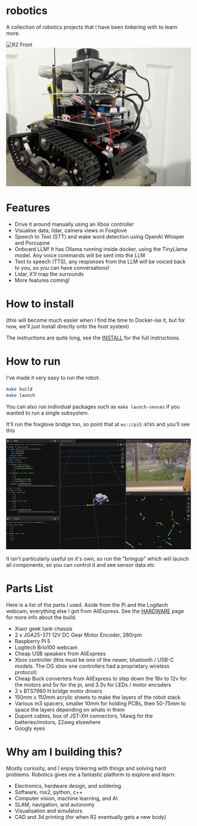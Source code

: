 # robotics
A collection of robotics projects that I have been tinkering with to learn more.

![R2 Front](img/r2.jpg)
![R2 Back](img/r2-back.jpg)

# Features

* Drive it around manually using an Xbox controller
* Visualise data, lidar, camera views in Foxglove
* Speech to Text (STT) and wake word detection using OpenAI Whisper and Porcupine
* Onboard LLM! It has Ollama running inside docker, using the TinyLlama model. Any voice commands will be sent into the LLM
* Text to speech (TTS), any responses from the LLM will be voiced back to you, so you can have conversations!
* Lidar, it'll map the surrounds
* More features coming!

# How to install
(this will become much easier when I find the time to Docker-ise it, but for now, we'll just install directly onto the host system)

The instructions are quite long, see the [INSTALL](docs/INSTALL.md) for the full instructions.


# How to run
I've made it very easy to run the robot:
```bash
make build
make launch
```

You can also run individual packages such as `make launch-senses` if you wanted to run a single subsystem.

It'll run the foxglove bridge too, so point that at `ws://pi5:8765` and you'll see this

![Foxglove](img/foxglove2.png)

It isn't particularly useful on it's own, so run the "bringup" which will launch all components, so you can control it and see sensor data etc

# Parts List
Here is a list of the parts I used. Aside from the Pi and the Logitech webcam, everything else I got from AliExpress.
See the [HARDWARE](docs/HARDWARE.md) page for more info about the build.

- Xiaor geek tank chassis
- 2 x JGA25-371 12V DC Gear Motor Encoder, 280rpm
- Raspberry Pi 5
- Logitech Brio100 webcam
- Cheap USB speakers from AliExpress
- Xbox controller (this must be one of the newer, bluetooth / USB-C models. The OG xbox one controllers had a proprietary wireless protocol)
- Cheap Buck converters from AliExpress to step down the 18v to 12v for the motors and 5v for the pi, and 3.3v for LEDs / motor encoders
- 2 x BTS7960 H bridge motor drivers
- 150mm x 150mm acrylic sheets to make the layers of the robot stack
- Various m3 spacers, smaller 10mm for holding PCBs, then 50-75mm to space the layers depending on whats in them
- Dupont cables, box of JST-XH connectors, 14awg for the batteries/motors, 22awg elsewhere
- Googly eyes


# Why am I building this?
Mostly curiosity, and I enjoy tinkering with things and solving hard problems. Robotics gives me a fantastic platform to explore and learn:
* Electronics, hardware design, and soldering
* Software, ros2, python, c++
* Computer vision, machine learning, and AI
* SLAM, navigation, and autonomy
* Visualisation and simulators
* CAD and 3d printing (for when R2 eventually gets a new body)
